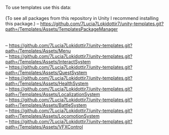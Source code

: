 To use templates use this data: <br>
<br> (To see all packages from this repository in Unity I recommend installing this package.)
– https://github.com/7Lucia7Lokidottir7/unity-templates.git?path=/Templates/Assets/TemplatesPackageManager <br>
<br>
<br>
– https://github.com/7Lucia7Lokidottir7/unity-templates.git?path=/Templates/Assets/Menu <br>
– https://github.com/7Lucia7Lokidottir7/unity-templates.git?path=/Templates/Assets/InteractSystem <br>
– https://github.com/7Lucia7Lokidottir7/unity-templates.git?path=/Templates/Assets/QuestSystem <br>
– https://github.com/7Lucia7Lokidottir7/unity-templates.git?path=/Templates/Assets/HealthSystem <br>
– https://github.com/7Lucia7Lokidottir7/unity-templates.git?path=/Templates/Assets/LocalizationSystem <br>
– https://github.com/7Lucia7Lokidottir7/unity-templates.git?path=/Templates/Assets/BattleSystem <br>
– https://github.com/7Lucia7Lokidottir7/unity-templates.git?path=/Templates/Assets/LocomotionSystem <br>
– https://github.com/7Lucia7Lokidottir7/unity-templates.git?path=/Templates/Assets/VFXControl
